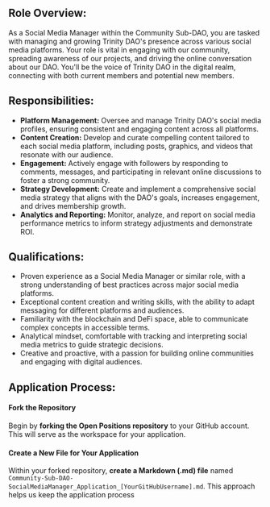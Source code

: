 ## Role Overview:
As a Social Media Manager within the Community Sub-DAO, you are tasked with managing and growing Trinity DAO's presence across various social media platforms. Your role is vital in engaging with our community, spreading awareness of our projects, and driving the online conversation about our DAO. You'll be the voice of Trinity DAO in the digital realm, connecting with both current members and potential new members.

## Responsibilities:

- **Platform Management:** Oversee and manage Trinity DAO's social media profiles, ensuring consistent and engaging content across all platforms.
- **Content Creation:** Develop and curate compelling content tailored to each social media platform, including posts, graphics, and videos that resonate with our audience.
- **Engagement:** Actively engage with followers by responding to comments, messages, and participating in relevant online discussions to foster a strong community.
- **Strategy Development:** Create and implement a comprehensive social media strategy that aligns with the DAO's goals, increases engagement, and drives membership growth.
- **Analytics and Reporting:** Monitor, analyze, and report on social media performance metrics to inform strategy adjustments and demonstrate ROI.

## Qualifications:

- Proven experience as a Social Media Manager or similar role, with a strong understanding of best practices across major social media platforms.
- Exceptional content creation and writing skills, with the ability to adapt messaging for different platforms and audiences.
- Familiarity with the blockchain and DeFi space, able to communicate complex concepts in accessible terms.
- Analytical mindset, comfortable with tracking and interpreting social media metrics to guide strategic decisions.
- Creative and proactive, with a passion for building online communities and engaging with digital audiences.

## Application Process:

#### Fork the Repository
Begin by **forking the Open Positions repository** to your GitHub account. This will serve as the workspace for your application.

#### Create a New File for Your Application
Within your forked repository, **create a Markdown (.md) file** named `Community-Sub-DAO-SocialMediaManager_Application_[YourGitHubUsername].md`. This approach helps us keep the application process
